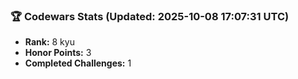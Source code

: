 ### 🏆 Codewars Stats (Updated: 2025-10-08 17:07:31 UTC)

- **Rank:** 8 kyu
- **Honor Points:** 3
- **Completed Challenges:** 1
